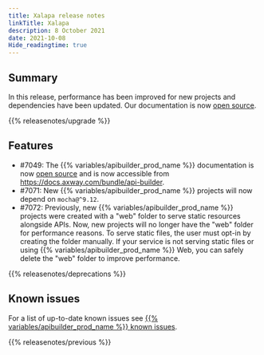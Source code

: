 ```yaml
---
title: Xalapa release notes
linkTitle: Xalapa
description: 8 October 2021
date: 2021-10-08
Hide_readingtime: true
---
```

## Summary
In this release, performance has been improved for new projects and dependencies have been updated. Our documentation is now [open source](https://github.com/Axway/api-builder-docs).

{{% releasenotes/upgrade %}}

<!-- ## Breaking changes -->

## Features
* #7049: The {{% variables/apibuilder_prod_name %}} documentation is now [open source](https://github.com/Axway/api-builder-docs) and is now accessible from https://docs.axway.com/bundle/api-builder.
* #7071: New {{% variables/apibuilder_prod_name %}} projects will now depend on `mocha@^9.12`.
* #7072: Previously, new {{% variables/apibuilder_prod_name %}} projects were created with a "web" folder to serve static resources alongside APIs. Now, new projects will no longer have the "web" folder for performance reasons. To serve static files, the user must opt-in by creating the folder manually. If your service is not serving static files or using {{% variables/apibuilder_prod_name %}} Web, you can safely delete the "web" folder to improve performance.

<!-- ## Fixes -->

{{% releasenotes/deprecations %}}

<!-- Regenerate modules/plugins with api-builder-tools script -->
<!-- ## Updated modules -->

<!-- ## Updated plugins -->

## Known issues
For a list of up-to-date known issues see [{{% variables/apibuilder_prod_name %}} known issues](/docs/known_issues).

{{% releasenotes/previous %}}
